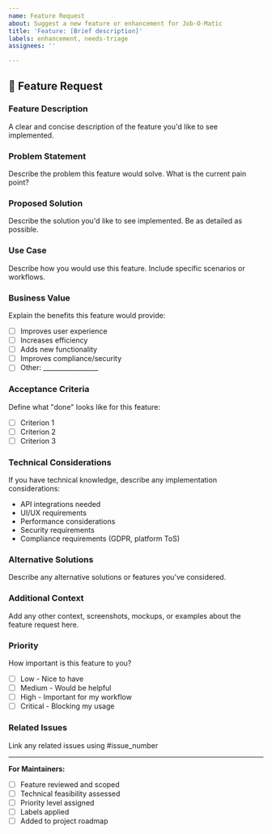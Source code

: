 ```yaml
---
name: Feature Request
about: Suggest a new feature or enhancement for Job-O-Matic
title: 'Feature: [Brief description]'
labels: enhancement, needs-triage
assignees: ''

---
```


## 🚀 Feature Request

### Feature Description
A clear and concise description of the feature you'd like to see implemented.

### Problem Statement
Describe the problem this feature would solve. What is the current pain point?

### Proposed Solution
Describe the solution you'd like to see implemented. Be as detailed as possible.

### Use Case
Describe how you would use this feature. Include specific scenarios or workflows.

### Business Value
Explain the benefits this feature would provide:
- [ ] Improves user experience
- [ ] Increases efficiency
- [ ] Adds new functionality
- [ ] Improves compliance/security
- [ ] Other: _________________

### Acceptance Criteria
Define what "done" looks like for this feature:
- [ ] Criterion 1
- [ ] Criterion 2
- [ ] Criterion 3

### Technical Considerations
If you have technical knowledge, describe any implementation considerations:
- API integrations needed
- UI/UX requirements
- Performance considerations
- Security requirements
- Compliance requirements (GDPR, platform ToS)

### Alternative Solutions
Describe any alternative solutions or features you've considered.

### Additional Context
Add any other context, screenshots, mockups, or examples about the feature request here.

### Priority
How important is this feature to you?
- [ ] Low - Nice to have
- [ ] Medium - Would be helpful
- [ ] High - Important for my workflow
- [ ] Critical - Blocking my usage

### Related Issues
Link any related issues using #issue_number

---

**For Maintainers:**
- [ ] Feature reviewed and scoped
- [ ] Technical feasibility assessed
- [ ] Priority level assigned
- [ ] Labels applied
- [ ] Added to project roadmap